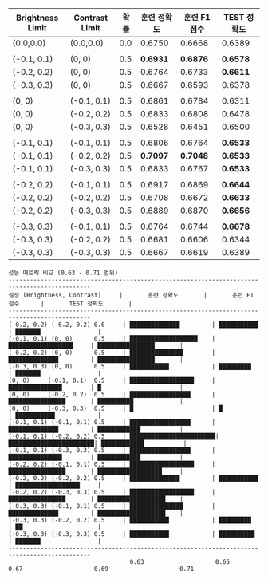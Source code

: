 | Brightness Limit | Contrast Limit | 확률 | 훈련 정확도 | 훈련 F1 점수 | TEST 정확도 |
|------------------|----------------|------|------------|-------------|--------------|
|  (0.0,0.0)  |  (0.0,0.0)  | 0.0 | 0.6750 | 0.6668 | 0.6389 |
|||||||
| (-0.1, 0.1) | (0, 0) | 0.5 | **0.6931** | **0.6876** | **0.6578** |
| (-0.2, 0.2) | (0, 0) | 0.5 | 0.6764 | 0.6733 | **0.6611** |
| (-0.3, 0.3) | (0, 0) | 0.5 | 0.6667 | 0.6593 | 0.6378 |
|||||||
| (0, 0) | (-0.1, 0.1) | 0.5 | 0.6861 | 0.6784 | 0.6311 |
| (0, 0) | (-0.2, 0.2) | 0.5 | 0.6833 | 0.6808 | 0.6478 |
| (0, 0) | (-0.3, 0.3) | 0.5 | 0.6528 | 0.6451 | 0.6500 |
|||||||
| (-0.1, 0.1) | (-0.1, 0.1) | 0.5 | 0.6806 | 0.6764 | **0.6533** |
| (-0.1, 0.1) | (-0.2, 0.2) | 0.5 | **0.7097** | **0.7048** | **0.6533** |
| (-0.1, 0.1) | (-0.3, 0.3) | 0.5 | 0.6833 | 0.6767 | **0.6533** |
|||||||
| (-0.2, 0.2) | (-0.1, 0.1) | 0.5 | 0.6917 | 0.6869 | **0.6644** |
| (-0.2, 0.2) | (-0.2, 0.2) | 0.5 | 0.6708 | 0.6672 | **0.6633** |
| (-0.2, 0.2) | (-0.3, 0.3) | 0.5 | 0.6889 | 0.6870 | **0.6656** |
|||||||
| (-0.3, 0.3) | (-0.1, 0.1) | 0.5 | 0.6764 | 0.6744 | **0.6678** |
| (-0.3, 0.3) | (-0.2, 0.2) | 0.5 | 0.6681 | 0.6606 | 0.6344 |
| (-0.3, 0.3) | (-0.3, 0.3) | 0.5 | 0.6667 | 0.6619 | 0.6389 |

```
성능 메트릭 비교 (0.63 - 0.71 범위)
---------------------------------------------------------------------------------------------
설정 (Brightness, Contrast)     |       훈련 정확도       |       훈련 F1 점수      |       TEST 정확도       |
---------------------------------------------------------------------------------------------
(-0.2, 0.2) (-0.2, 0.2) 0.0     | ██████████████         | ███████████            | ███████                |
(-0.1, 0.1) (0, 0)      0.5     | ███████████████████    | ██████████████████     | ████████████████       |
(-0.2, 0.2) (0, 0)      0.5     | ███████████████        | ██████████████         | ████████████████       |
(-0.3, 0.3) (0, 0)      0.5     | ███████████            | █████████              | ███████                |
(0, 0)     (-0.1, 0.1)  0.5     | ██████████████████     | ███████████████        | █                      |
(0, 0)     (-0.2, 0.2)  0.5     | █████████████████      | ████████████████       | ██████████             |
(0, 0)     (-0.3, 0.3)  0.5     | █                      | █                      | ███████████            |
(-0.1, 0.1) (-0.1, 0.1) 0.5     | █████████████████      | ██████████████         | ████████████           |
(-0.1, 0.1) (-0.2, 0.2) 0.5     | ████████████████████████| ████████████████████████| ████████████           |
(-0.1, 0.1) (-0.3, 0.3) 0.5     | █████████████████      | ███████████████        | ████████████           |
(-0.2, 0.2) (-0.1, 0.1) 0.5     | ██████████████████     | ████████████████       | ██████████████████     |
(-0.2, 0.2) (-0.2, 0.2) 0.5     | ██████████████         | ███████████            | ██████████████████     |
(-0.2, 0.2) (-0.3, 0.3) 0.5     | ██████████████████     | ████████████████       | ███████████████████    |
(-0.3, 0.3) (-0.1, 0.1) 0.5     | ███████████████        | ██████████████         | ███████████████████    |
(-0.3, 0.3) (-0.2, 0.2) 0.5     | ███████████            | █████████              | ██                     |
(-0.3, 0.3) (-0.3, 0.3) 0.5     | ███████████            | ██████████             | ███████                |
---------------------------------------------------------------------------------------------
                                  0.63                    0.65                    0.67                    0.69                    0.71
```
